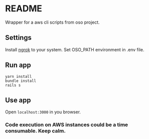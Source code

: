 # README

Wrapper for a aws cli scripts from oso project.

## Settings
Install [ngrok](https://ngrok.com) to your system.
Set OSO_PATH environment in .env file.

## Run app
```
yarn install
bundle install
rails s
```

## Use app

Open ```localhost:3000``` in you browser.

### Code execution on AWS instances could be a time consumable. Keep calm.
